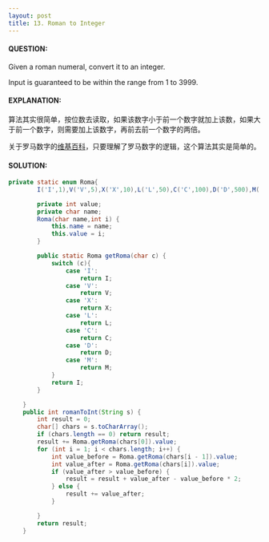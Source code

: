 ```yaml
---
layout: post
title: 13. Roman to Integer
---
```




#### QUESTION:

Given a roman numeral, convert it to an integer.

Input is guaranteed to be within the range from 1 to 3999.

#### EXPLANATION:

算法其实很简单，按位数去读取，如果该数字小于前一个数字就加上该数，如果大于前一个数字，则需要加上该数字，再前去前一个数字的两倍。

关于罗马数字的[维基百科](https://en.wikipedia.org/wiki/Roman_numerals)，只要理解了罗马数字的逻辑，这个算法其实是简单的。

#### SOLUTION:

```java
private static enum Roma{
        I('I',1),V('V',5),X('X',10),L('L',50),C('C',100),D('D',500),M('M',1000);

        private int value;
        private char name;
        Roma(char name,int i) {
            this.name = name;
            this.value = i;
        }

        public static Roma getRoma(char c) {
            switch (c){
                case 'I':
                    return I;
                case 'V':
                    return V;
                case 'X':
                    return X;
                case 'L':
                    return L;
                case 'C':
                    return C;
                case 'D':
                    return D;
                case 'M':
                    return M;
            }
            return I;
        }

    }
    public int romanToInt(String s) {
        int result = 0;
        char[] chars = s.toCharArray();
        if (chars.length == 0) return result;
        result += Roma.getRoma(chars[0]).value;
        for (int i = 1; i < chars.length; i++) {
            int value_before = Roma.getRoma(chars[i - 1]).value;
            int value_after = Roma.getRoma(chars[i]).value;
            if (value_after > value_before) {
                result = result + value_after - value_before * 2;
            } else {
                result += value_after;
            }

        }
        return result;
    }
```

